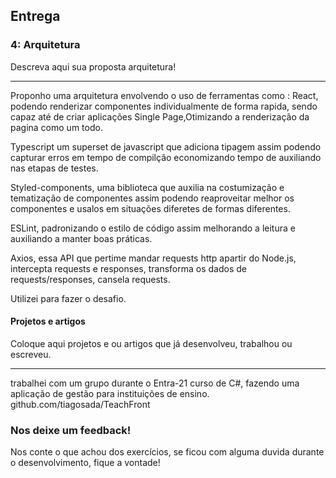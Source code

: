 ## Entrega

### 4: Arquitetura

Descreva aqui sua proposta arquitetura!

---
Proponho uma arquitetura envolvendo o uso de ferramentas como : 
React, podendo renderizar componentes individualmente de forma rapida, sendo capaz até de criar aplicações Single Page,Otimizando a renderização da pagina como um todo.

Typescript um superset de javascript que adiciona tipagem assim podendo capturar erros em tempo de compilção economizando tempo de auxiliando nas etapas de testes.

Styled-components, uma biblioteca que auxilia na costumização e tematização de componentes assim podendo reaproveitar melhor os componentes e usalos em situações diferetes de formas diferentes.

ESLint, padronizando o estilo de código assim melhorando a leitura e auxiliando a manter boas práticas.

Axios, essa API que pertime mandar requests http apartir do Node.js, intercepta requests e responses, transforma os dados de requests/responses, cansela requests.





Utilizei para fazer o desafio.


#### Projetos e artigos

Coloque aqui projetos e ou artigos que já desenvolveu, trabalhou ou escreveu.

---
trabalhei com um grupo durante o Entra-21 curso de C#, fazendo uma aplicação de gestão para instituições de ensino.
github.com/tiagosada/TeachFront

### Nos deixe um feedback!

Nos conte o que achou dos exercícios, se ficou com alguma duvida durante o desenvolvimento, fique a vontade!
